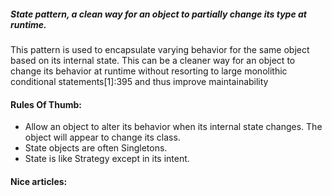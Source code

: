 ##### State pattern, a clean way for an object to partially change its type at runtime.

This pattern is used to encapsulate varying behavior for the same object based on its internal state. This can be a cleaner way for an object to change its behavior at runtime without resorting to large monolithic conditional statements[1]:395 and thus improve maintainability

#### Rules Of Thumb:
+ Allow an object to alter its behavior when its internal state changes. The object will appear to change its class.
+ State objects are often Singletons.
+ State is like Strategy except in its intent.

#### Nice articles:





